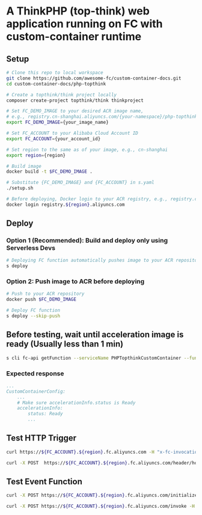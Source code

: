 # A ThinkPHP (top-think) web application running on FC with custom-container runtime

## Setup

```bash
# Clone this repo to local workspace
git clone https://github.com/awesome-fc/custom-container-docs.git
cd custom-container-docs/php-topthink

# Create a topthink/think project locally
composer create-project topthink/think thinkproject

# Set FC_DEMO_IMAGE to your desired ACR image name,
# e.g., registry.cn-shanghai.aliyuncs.com/{your-namespace}/php-topthink:v1
export FC_DEMO_IMAGE={your_image_name}

# Set FC_ACCOUNT to your Alibaba Cloud Account ID
export FC_ACCOUNT={your_account_id}

# Set region to the same as of your image, e.g., cn-shanghai
export region={region}

# Build image
docker build -t $FC_DEMO_IMAGE .

# Substitute {FC_DEMO_IMAGE} and {FC_ACCOUNT} in s.yaml
./setup.sh

# Before deploying, Docker login to your ACR registry, e.g., registry.cn-shanghai.aliyuncs.com
docker login registry.${region}.aliyuncs.com
```

## Deploy
### Option 1 (Recommended): Build and deploy only using Serverless Devs

```bash
# Deploying FC function automatically pushes image to your ACR repository
s deploy
```

### Option 2: Push image to ACR before deploying

```bash
# Push to your ACR repository
docker push $FC_DEMO_IMAGE

# Deploy FC function
s deploy --skip-push

```

## Before testing, wait until acceleration image is ready (Usually less than 1 min)

```bash
s cli fc-api getFunction --serviceName PHPTopthinkCustomContainer --functionName php-topthink --region ${region}
```

### Expected response
```yaml
...
CustomContainerConfig:
    ...
    # Make sure accelerationInfo.status is Ready
    accelerationInfo:
        status: Ready
        ...
```


## Test HTTP Trigger

```bash
curl https://${FC_ACCOUNT}.${region}.fc.aliyuncs.com -H "x-fc-invocation-target: 2016-08-15/proxy/PHPTopthinkCustomContainer/php-topthink"

curl -X POST  https://${FC_ACCOUNT}.${region}.fc.aliyuncs.com/header/host -H "x-fc-invocation-target: 2016-08-15/proxy/PHPTopthinkCustomContainer/php-topthink"
```

## Test Event Function

``` bash
curl -X POST https://${FC_ACCOUNT}.${region}.fc.aliyuncs.com/initialize -H "x-fc-invocation-target: 2016-08-15/proxy/PHPTopthinkCustomContainer/php-topthink"

curl -X POST https://${FC_ACCOUNT}.${region}.fc.aliyuncs.com/invoke -H "x-fc-invocation-target: 2016-08-15/proxy/PHPTopthinkCustomContainer/php-topthink"
```